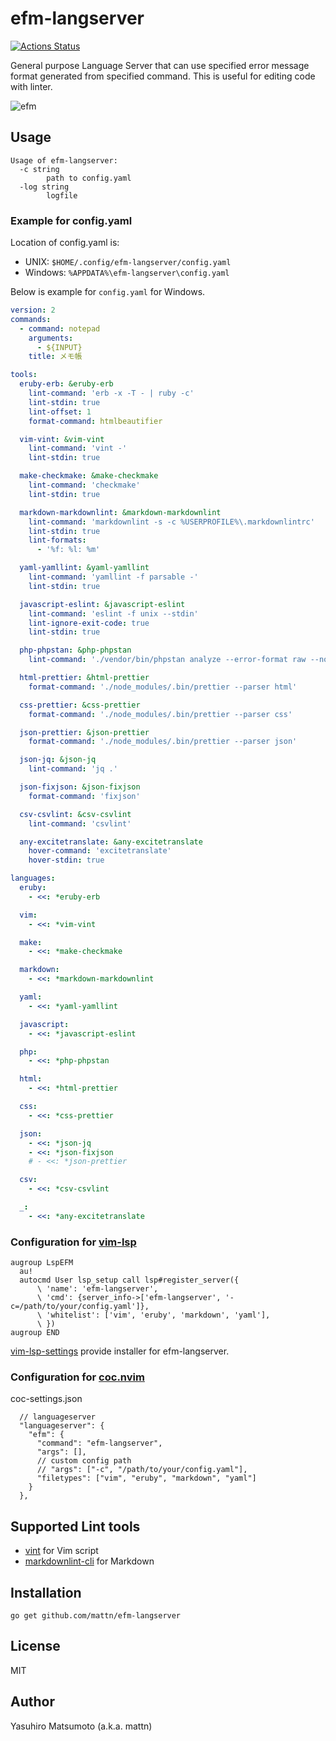 # efm-langserver

[![Actions Status](https://github.com/mattn/efm-langserver/workflows/CI/badge.svg)](https://github.com/mattn/efm-langserver/actions)

General purpose Language Server that can use specified error message format
generated from specified command. This is useful for editing code with linter.

![efm](https://raw.githubusercontent.com/mattn/efm-langserver/master/screenshot.png)

## Usage

```text
Usage of efm-langserver:
  -c string
        path to config.yaml
  -log string
        logfile
```

### Example for config.yaml

Location of config.yaml is:

* UNIX: `$HOME/.config/efm-langserver/config.yaml`
* Windows: `%APPDATA%\efm-langserver\config.yaml`

Below is example for `config.yaml` for Windows.

```yaml
version: 2
commands:
  - command: notepad
    arguments:
      - ${INPUT}
    title: メモ帳

tools:
  eruby-erb: &eruby-erb
    lint-command: 'erb -x -T - | ruby -c'
    lint-stdin: true
    lint-offset: 1
    format-command: htmlbeautifier

  vim-vint: &vim-vint
    lint-command: 'vint -'
    lint-stdin: true

  make-checkmake: &make-checkmake
    lint-command: 'checkmake'
    lint-stdin: true

  markdown-markdownlint: &markdown-markdownlint
    lint-command: 'markdownlint -s -c %USERPROFILE%\.markdownlintrc'
    lint-stdin: true
    lint-formats:
      - '%f: %l: %m'

  yaml-yamllint: &yaml-yamllint
    lint-command: 'yamllint -f parsable -'
    lint-stdin: true

  javascript-eslint: &javascript-eslint
    lint-command: 'eslint -f unix --stdin'
    lint-ignore-exit-code: true
    lint-stdin: true

  php-phpstan: &php-phpstan
    lint-command: './vendor/bin/phpstan analyze --error-format raw --no-progress'

  html-prettier: &html-prettier
    format-command: './node_modules/.bin/prettier --parser html'

  css-prettier: &css-prettier
    format-command: './node_modules/.bin/prettier --parser css'

  json-prettier: &json-prettier
    format-command: './node_modules/.bin/prettier --parser json'

  json-jq: &json-jq
    lint-command: 'jq .'

  json-fixjson: &json-fixjson
    format-command: 'fixjson'

  csv-csvlint: &csv-csvlint
    lint-command: 'csvlint'

  any-excitetranslate: &any-excitetranslate
    hover-command: 'excitetranslate'
    hover-stdin: true

languages:
  eruby:
    - <<: *eruby-erb

  vim:
    - <<: *vim-vint

  make:
    - <<: *make-checkmake

  markdown:
    - <<: *markdown-markdownlint

  yaml:
    - <<: *yaml-yamllint

  javascript:
    - <<: *javascript-eslint

  php:
    - <<: *php-phpstan

  html:
    - <<: *html-prettier

  css:
    - <<: *css-prettier

  json:
    - <<: *json-jq
    - <<: *json-fixjson
    # - <<: *json-prettier

  csv:
    - <<: *csv-csvlint

  _:
    - <<: *any-excitetranslate
```

### Configuration for [vim-lsp](https://github.com/prabirshrestha/vim-lsp/)

```vim
augroup LspEFM
  au!
  autocmd User lsp_setup call lsp#register_server({
      \ 'name': 'efm-langserver',
      \ 'cmd': {server_info->['efm-langserver', '-c=/path/to/your/config.yaml']},
      \ 'whitelist': ['vim', 'eruby', 'markdown', 'yaml'],
      \ })
augroup END
```

[vim-lsp-settings](https://github.com/mattn/vim-lsp-settings) provide installer for efm-langserver.

### Configuration for [coc.nvim](https://github.com/neoclide/coc.nvim)

coc-settings.json

```jsonc
  // languageserver
  "languageserver": {
    "efm": {
      "command": "efm-langserver",
      "args": [],
      // custom config path
      // "args": ["-c", "/path/to/your/config.yaml"],
      "filetypes": ["vim", "eruby", "markdown", "yaml"]
    }
  },
```

## Supported Lint tools

* [vint](https://github.com/Kuniwak/vint) for Vim script
* [markdownlint-cli](https://github.com/igorshubovych/markdownlint-cli) for Markdown

## Installation

```console
go get github.com/mattn/efm-langserver
```

## License

MIT

## Author

Yasuhiro Matsumoto (a.k.a. mattn)
